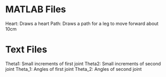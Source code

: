 # MATLAB Files

Heart: Draws a heart
Path: Draws a path for a leg to move forward about 10cm

# Text Files

Theta1: Small increments of first joint
Theta2: Small increments of second joint
Theta_1: Angles of first joint
Theta_2: Angles of second joint
